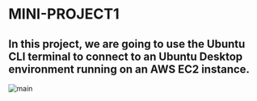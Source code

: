 # MINI-PROJECT1
## In this project, we are going to use the Ubuntu CLI terminal to connect to an Ubuntu Desktop environment running on an AWS EC2 instance.

![main](https://github.com/kitty6xt5/MINI-PROJECT1/assets/141032592/5d074550-800c-4528-b27c-614a57e185a9)



